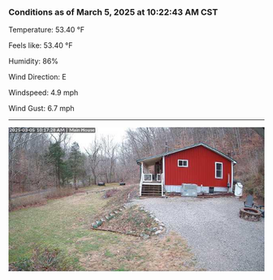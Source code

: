 ### Conditions as of March 5, 2025 at 10:22:43 AM CST 

Temperature: 53.40 &deg;F

Feels like: 53.40 &deg;F

Humidity: 86%

Wind Direction: E

Windspeed: 4.9 mph

Wind Gust: 6.7 mph

---

<img src="./images/latest.jpeg"/>

